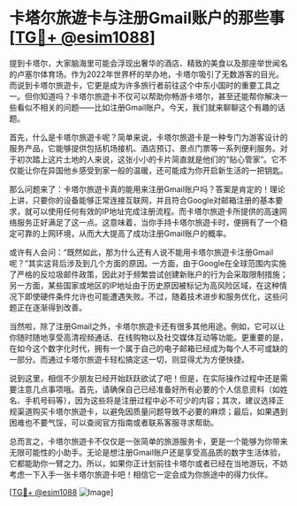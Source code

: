 # 卡塔尔旅遊卡与注册Gmail账户的那些事[[TG💪+ @esim1088](https://t.me/s/esim1088)]

提到卡塔尔，大家脑海里可能会浮现出奢华的酒店、精致的美食以及那座举世闻名的卢塞尔体育场。作为2022年世界杯的举办地，卡塔尔吸引了无数游客的目光。而说到卡塔尔旅遊卡，它更是成为许多旅行者前往这个中东小国时的重要工具之一。但你知道吗？卡塔尔旅遊卡不仅可以帮助你畅游卡塔尔，甚至还能帮你解决一些看似不相关的问题——比如注册Gmail账户。今天，我们就来聊聊这个有趣的话题。

首先，什么是卡塔尔旅遊卡呢？简单来说，卡塔尔旅遊卡是一种专门为游客设计的服务产品，它能够提供包括机场接机、酒店预订、景点门票等一系列便利服务。对于初次踏上这片土地的人来说，这张小小的卡片简直就是他们的“贴心管家”。它不仅能让你在异国他乡感受到家一般的温暖，还可能成为你开启新生活的一把钥匙。

那么问题来了：卡塔尔旅遊卡真的能用来注册Gmail账户吗？答案是肯定的！理论上讲，只要你的设备能够正常连接互联网，并且符合Google对邮箱注册的基本要求，就可以使用任何有效的IP地址完成注册流程。而卡塔尔旅遊卡所提供的高速网络服务正好满足了这一点。这意味着，当你手持卡塔尔旅遊卡时，便拥有了一个稳定可靠的上网环境，从而大大提高了成功注册Gmail账户的概率。

或许有人会问：“既然如此，那为什么还有人说不能用卡塔尔旅遊卡注册Gmail呢？”其实这背后涉及到几个方面的原因。一方面，由于Google在全球范围内实施了严格的反垃圾邮件政策，因此对于频繁尝试创建新账户的行为会采取限制措施；另一方面，某些国家或地区的IP地址由于历史原因被标记为高风险区域，在这种情况下即使硬件条件允许也可能遭遇失败。不过，随着技术进步和服务优化，这些问题正在逐渐得到改善。

当然啦，除了注册Gmail之外，卡塔尔旅遊卡还有很多其他用途。例如，它可以让你随时随地享受高清视频通话、在线购物以及社交媒体互动等功能。更重要的是，在如今这个数字化时代，拥有一个属于自己的电子邮箱已经成为每个人不可或缺的一部分。而通过卡塔尔旅遊卡轻松搞定这一切，则显得尤为方便快捷。

说到这里，相信不少朋友已经开始跃跃欲试了吧！但是，在实际操作过程中还是需要注意几点事项哦。首先，请确保自己已经准备好所有必要的个人信息资料（如姓名、手机号码等），因为这些将是注册过程中必不可少的内容；其次，建议选择正规渠道购买卡塔尔旅遊卡，以避免因质量问题导致不必要的麻烦；最后，如果遇到困难也不要气馁，可以查阅官方指南或者联系客服寻求帮助。

总而言之，卡塔尔旅遊卡不仅仅是一张简单的旅游服务卡，更是一个能够为你带来无限可能性的小助手。无论是想注册Gmail账户还是享受高品质的数字生活体验，它都能助你一臂之力。所以，如果你正计划前往卡塔尔或者已经在当地游玩，不妨考虑一下入手一张卡塔尔旅遊卡吧！相信它一定会成为你旅途中的得力伙伴。

[[TG💪+ @esim1088](https://t.me/s/esim1088) ![Image](https://i.postimg.cc/4NQfJmqS/Snipaste-2025-05-13-00-14-12.png)]